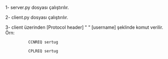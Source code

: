 1- server.py dosyası çalıştırılır.

2- client.py dosyası çalıştırılır.

3- client üzerinden [Protocol header] " " [username] şeklinde komut verilir.
    Örn:      
              
              CCNREQ sertug
              
              CPLREQ sertug